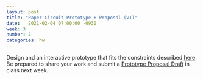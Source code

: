 ```yaml
---
layout: post
title: "Paper Circuit Prototype + Proposal (v1)"
date:   2021-02-04 07:00:00 -0930
week: 3
number: 2
categories: hw
---
```


Design and an interactive prototype that fits the constraints described [here](https://waythingswork.caseyanderson.com/briefs/paper-circuits.html). Be prepared to share your work and submit a [Prototype Proposal Draft](https://waythingswork.caseyanderson.com/briefs/proposals.html) in class next week.
